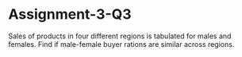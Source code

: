 # Assignment-3-Q3
Sales of products in four different regions is tabulated for males and females. Find if male-female buyer rations are similar across regions.
